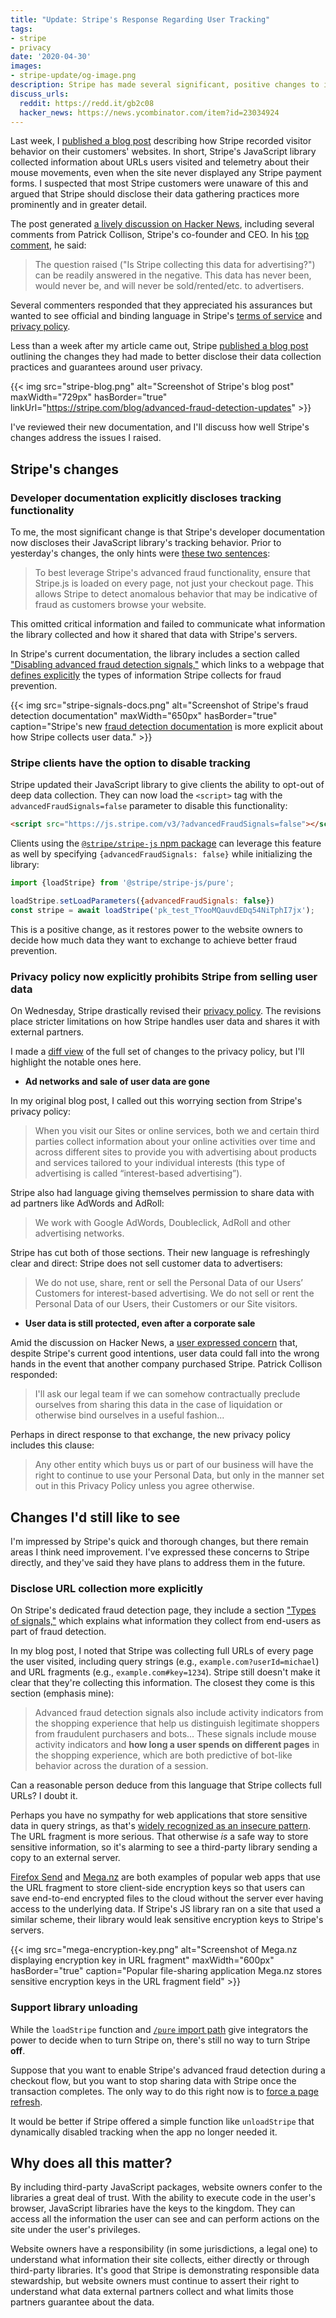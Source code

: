 ```yaml
---
title: "Update: Stripe's Response Regarding User Tracking"
tags:
- stripe
- privacy
date: '2020-04-30'
images:
- stripe-update/og-image.png
description: Stripe has made several significant, positive changes to its user tracking and privacy policies in the last week.
discuss_urls:
  reddit: https://redd.it/gb2c08
  hacker_news: https://news.ycombinator.com/item?id=23034924
---
```


Last week, I [published a blog post](/stripe-recording-its-customers/) describing how Stripe recorded visitor behavior on their customers' websites. In short, Stripe's JavaScript library collected information about URLs users visited and telemetry about their mouse movements, even when the site never displayed any Stripe payment forms. I suspected that most Stripe customers were unaware of this and argued that Stripe should disclose their data gathering practices more prominently and in greater detail.

The post generated [a lively discussion on Hacker News](https://news.ycombinator.com/item?id=22936818), including several comments from Patrick Collison, Stripe's co-founder and CEO. In his [top comment](https://news.ycombinator.com/item?id=22937303), he said:

>The question raised ("Is Stripe collecting this data for advertising?") can be readily answered in the negative. This data has never been, would never be, and will never be sold/rented/etc. to advertisers.

Several commenters responded that they appreciated his assurances but wanted to see official and binding language in Stripe's [terms of service](https://stripe.com/legal) and [privacy policy](https://stripe.com/privacy).

Less than a week after my article came out, Stripe [published a blog post](https://stripe.com/blog/advanced-fraud-detection-updates) outlining the changes they had made to better disclose their data collection practices and guarantees around user privacy.

{{< img src="stripe-blog.png" alt="Screenshot of Stripe's blog post" maxWidth="729px" hasBorder="true" linkUrl="https://stripe.com/blog/advanced-fraud-detection-updates" >}}

I've reviewed their new documentation, and I'll discuss how well Stripe's changes address the issues I raised.

## Stripe's changes

### Developer documentation explicitly discloses tracking functionality

To me, the most significant change is that Stripe's developer documentation now discloses their JavaScript library's tracking behavior. Prior to yesterday's changes, the only hints were [these two sentences](https://github.com/stripe/stripe-js/blob/d401405a0106f5a28e45cbad9f5c674697c1117a/README.md#ensuring-stripejs-is-available-everywhere):

>To best leverage Stripe's advanced fraud functionality, ensure that Stripe.js is loaded on every page, not just your checkout page. This allows Stripe to detect anomalous behavior that may be indicative of fraud as customers browse your website.

This omitted critical information and failed to communicate what information the library collected and how it shared that data with Stripe's servers.

In Stripe's current documentation, the library includes a section called ["Disabling advanced fraud detection signals,"](https://github.com/stripe/stripe-js#disabling-advanced-fraud-detection-signals) which links to a webpage that [defines explicitly](https://stripe.com/docs/disputes/prevention/advanced-fraud-detection) the types of information Stripe collects for fraud prevention.

{{< img src="stripe-signals-docs.png" alt="Screenshot of Stripe's fraud detection documentation" maxWidth="650px" hasBorder="true" caption="Stripe's new [fraud detection documentation](https://stripe.com/docs/disputes/prevention/advanced-fraud-detection) is more explicit about how Stripe collects user data." >}}

### Stripe clients have the option to disable tracking

Stripe updated their JavaScript library to give clients the ability to opt-out of deep data collection. They can now load the `<script>` tag with the `advancedFraudSignals=false` parameter to disable this functionality:

```html
<script src="https://js.stripe.com/v3/?advancedFraudSignals=false"></script>
```

Clients using the [`@stripe/stripe-js` npm package](https://www.npmjs.com/package/@stripe/stripe-js) can leverage this feature as well by specifying `{advancedFraudSignals: false}` while initializing the library:

```javascript
import {loadStripe} from '@stripe/stripe-js/pure';

loadStripe.setLoadParameters({advancedFraudSignals: false})
const stripe = await loadStripe('pk_test_TYooMQauvdEDq54NiTphI7jx');
```

This is a positive change, as it restores power to the website owners to decide how much data they want to exchange to achieve better fraud prevention.

### Privacy policy now explicitly prohibits Stripe from selling user data

On Wednesday, Stripe drastically revised their [privacy policy](https://stripe.com/privacy). The revisions place stricter limitations on how Stripe handles user data and shares it with external partners.

I made a [diff view](https://gist.github.com/mtlynch/3d1cbeb0666d57a48e151cb6998a1870) of the full set of changes to the privacy policy, but I'll highlight the notable ones here.

* **Ad networks and sale of user data are gone**

In my original blog post, I called out this worrying section from Stripe's privacy policy:

<font color="red">

>When you visit our Sites or online services, both we and certain third parties collect information about your online activities over time and across different sites to provide you with advertising about products and services tailored to your individual interests (this type of advertising is called “interest-based advertising”).

</font>

Stripe also had language giving themselves permission to share data with ad partners like AdWords and AdRoll:

<font color="red">

>We work with Google AdWords, Doubleclick, AdRoll and other advertising networks.

</font>

Stripe has cut both of those sections. Their new language is refreshingly clear and direct: Stripe does not sell customer data to advertisers:

<font color="green">

> We do not use, share, rent or sell the Personal Data of our Users’ Customers for interest-based advertising. We do not sell or rent the Personal Data of our Users, their Customers or our Site visitors.

</font>

* **User data is still protected, even after a corporate sale**

Amid the discussion on Hacker News, a [user expressed concern](https://news.ycombinator.com/item?id=22937775) that, despite Stripe's current good intentions, user data could fall into the wrong hands in the event that another company purchased Stripe. Patrick Collison responded:

>I'll ask our legal team if we can somehow contractually preclude ourselves from sharing this data in the case of liquidation or otherwise bind ourselves in a useful fashion...

Perhaps in direct response to that exchange, the new privacy policy includes this clause:

<font color="green">

>Any other entity which buys us or part of our business will have the right to continue to use your Personal Data, but only in the manner set out in this Privacy Policy unless you agree otherwise.

</font>

## Changes I'd still like to see

I'm impressed by Stripe's quick and thorough changes, but there remain areas I think need improvement. I've expressed these concerns to Stripe directly, and they've said they have plans to address them in the future.

### Disclose URL collection more explicitly

On Stripe's dedicated fraud detection page, they include a section ["Types of signals,"](https://stripe.com/docs/disputes/prevention/advanced-fraud-detection#types-of-signals) which explains what information they collect from end-users as part of fraud detection.

In my blog post, I noted that Stripe was collecting full URLs of every page the user visited, including query strings (e.g., `example.com?userId=michael`) and URL fragments (e.g., `example.com#key=1234`). Stripe still doesn't make it clear that they're collecting this information. The closest they come is this section (emphasis mine):

>Advanced fraud detection signals also include activity indicators from the shopping experience that help us distinguish legitimate shoppers from fraudulent purchasers and bots... These signals include mouse activity indicators and **how long a user spends on different pages** in the shopping experience, which are both predictive of bot-like behavior across the duration of a session.

Can a reasonable person deduce from this language that Stripe collects full URLs? I doubt it.

Perhaps you have no sympathy for web applications that store sensitive data in query strings, as that's [widely recognized as an insecure pattern](https://owasp.org/www-community/vulnerabilities/Information_exposure_through_query_strings_in_url). The URL fragment is more serious. That otherwise *is* a safe way to store sensitive information, so it's alarming to see a third-party library sending a copy to an external server.

[Firefox Send](https://github.com/mozilla/send/blob/7a9a75794e7aa7048dcef6a161ef11fa19cfe906/docs/encryption.md) and [Mega.nz](https://mega.nz/help/s/57672896886688a70c8b45ad) are both examples of popular web apps that use the URL fragment to store client-side encryption keys so that users can save end-to-end encrypted files to the cloud without the server ever having access to the underlying data. If Stripe's JS library ran on a site that used a similar scheme, their library would leak sensitive encryption keys to Stripe's servers.

{{< img src="mega-encryption-key.png" alt="Screenshot of Mega.nz displaying encryption key in URL fragment" maxWidth="600px" hasBorder="true" caption="Popular file-sharing application Mega.nz stores sensitive encryption keys in the URL fragment field" >}}

### Support library unloading

While the `loadStripe` function and [`/pure` import path](/stripe-recording-its-customers/#solving-problem-one-defer-stripes-script-loading) give integrators the power to decide when to turn Stripe on, there's still no way to turn Stripe **off**.

Suppose that you want to enable Stripe's advanced fraud detection during a checkout flow, but you want to stop sharing data with Stripe once the transaction completes. The only way to do this right now is to [force a page refresh](/stripe-recording-its-customers/#solving-problem-two-unloading-stripe-after-payment).

It would be better if Stripe offered a simple function like `unloadStripe` that dynamically disabled tracking when the app no longer needed it.

## Why does all this matter?

By including third-party JavaScript packages, website owners confer to the libraries a great deal of trust. With the ability to execute code in the user's browser, JavaScript libraries have the keys to the kingdom. They can access all the information the user can see and can perform actions on the site under the user's privileges.

Website owners have a responsibility (in some jurisdictions, a legal one) to understand what information their site collects, either directly or through third-party libraries. It's good that Stripe is demonstrating responsible data stewardship, but website owners must continue to assert their right to understand what data external partners collect and what limits those partners guarantee about the data.
